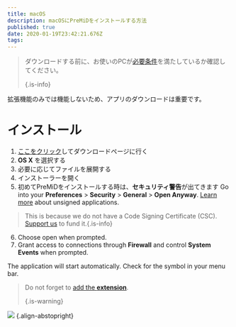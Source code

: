 ```yaml
---
title: macOS
description: macOSにPreMiDをインストールする方法
published: true
date: 2020-01-19T23:42:21.676Z
tags:
---
```


> ダウンロードする前に、お使いのPCが[必要条件](/install/requirements)を満たしているか確認してください。 
> 
> {.is-info}

拡張機能のみでは機能しないため、アプリのダウンロードは重要です。

# インストール
1. [ここをクリック](https://premid.app/downloads)してダウンロードページに行く
2. **OS X** を選択する
3. 必要に応じてファイルを展開する
4. インストーラーを開く
5. 初めてPreMiDをインストールする時は、**セキュリティ警告**が出てきます Go into your **Preferences** > **Security** > **General** > **Open Anyway**. [Learn more](https://support.apple.com/guide/mac-help/open-a-mac-app-from-an-unidentified-developer-mh40616/mac) about unsigned applications.
> This is because we do not have a Code Signing Certificate (CSC). [Support us](https://www.patreon.com/Timeraa) to fund it.{.is-info}
6. Choose open when prompted.
7. Grant access to connections through **Firewall** and control **System Events** when prompted.

The application will start automatically. Check for the symbol in your menu bar.

> Do not forget to [add the **extension**](/install). 
> 
> {.is-warning}

![](https://img.icons8.com/color/2x/mac-logo.png) {.align-abstopright}